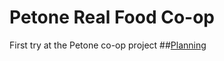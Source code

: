 # Petone Real Food Co-op
First try at the Petone co-op project
##[Planning](https://github.com/sarah-arrrgh/coop01/tree/master/Planning)
